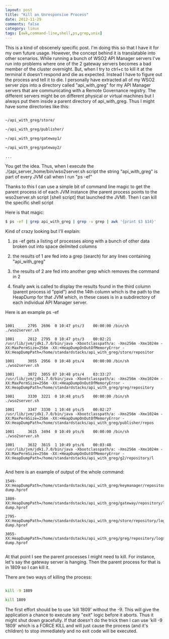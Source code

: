 ```yaml
---
layout: post
title: "Kill an Unresponsive Process"
date: 2012-11-29
comments: false
category: linux
tags: [awk,command-line,shell,ps,grep,unix]
---
```

This is a kind of obscenely specific post. I'm doing this so that I have it
for my own future usage. However, the concept behind it is translatable into
other scenarios.
While running a bunch of WSO2 API Manager servers I've run into problems where
one of the 2 gateway servers becomes a bad member of the cluster overnight.
But, when I try to ctrl+c to kill it at the terminal it doesn't respond and
die as expected.
Instead I have to figure out the process and tell it to die. I personally have
extracted all of my WSO2 server zips into a directory called "api_with_greg"
for my API Manager servers that are communicating with a Remote Governance
registry. The different servers might be on different physical or virtual
machines but I always put them inside a parent directory of api_with_greg.
Thus I might have some directories like this:



```sh

~/api_with_greg/store/

~/api_with_greg/publisher/

~/api_with_greg/gateway1/

~/api_with_greg/gateway2/

...


```



You get the idea. Thus, when I execute the ./{api_server_home/bin/wso2server.sh script the string "api_with_greg" is part of every JVM call when I run "ps -ef"

Thanks to this I can use a simple bit of command line magic to get the parent process id of each JVM instance (the parent process points to the wso2server.sh script [shell script] that launched the JVM).  Then I can kill the specific shell script

Here is that magic:



```sh
$ ps -ef | grep api_with_greg | grep -v grep | awk '{print $3 $14}'


```



Kind of crazy looking but I'll explain:




  1. ps -ef  gets a listing of processes along with a bunch of other data broken out into space deilmited columns

  2. the results of 1 are fed into a grep (search) for any lines containing "api_with_greg"

  3. the results of 2 are fed into another grep which removes the command in 2

  4. finally awk is called to display the results found in the third column (parent process id "ppid") and the 14th column which is the path to the HeapDump for that JVM which, in these cases is in a subdirectory of each individual API Manager server.


Here is an example ps -ef





```

1001      2795  2696  0 10:47 pts/3    00:00:00 /bin/sh ./wso2server.sh

1001      2812  2795  0 10:47 pts/3    00:02:21 /usr/lib/jvm/jdk1.7.0/bin/java -Xbootclasspath/a: -Xms256m -Xmx1024m -XX:MaxPermSize=256m -XX:+HeapDumpOnOutOfMemoryError -XX:HeapDumpPath=/home/standardstacks/api_with_greg/store/repositor

1001      3055  2956  0 10:48 pts/4    00:00:00 /bin/sh ./wso2server.sh

1001      3072  3055 87 10:48 pts/4    03:33:27 /usr/lib/jvm/jdk1.7.0/bin/java -Xbootclasspath/a: -Xms256m -Xmx1024m -XX:MaxPermSize=256m -XX:+HeapDumpOnOutOfMemoryError -XX:HeapDumpPath=/home/standardstacks/api_with_greg/greg/repository

1001      3330  3221  0 10:48 pts/5    00:00:00 /bin/sh ./wso2server.sh

1001      3347  3330  1 10:48 pts/5    00:02:27 /usr/lib/jvm/jdk1.7.0/bin/java -Xbootclasspath/a: -Xms256m -Xmx1024m -XX:MaxPermSize=256m -XX:+HeapDumpOnOutOfMemoryError -XX:HeapDumpPath=/home/standardstacks/api_with_greg/publisher/repos

1001      3615  3494  0 10:49 pts/6    00:00:00 /bin/sh ./wso2server.sh

1001      3632  3615  1 10:49 pts/6    00:03:48 /usr/lib/jvm/jdk1.7.0/bin/java -Xbootclasspath/a: -Xms256m -Xmx1024m -XX:MaxPermSize=256m -XX:+HeapDumpOnOutOfMemoryError -XX:HeapDumpPath=/home/standardstacks/api_with_greg/g2/repository/l


```




And here is an example of output of the whole command:



```
1549-XX:HeapDumpPath=/home/standardstacks/api_with_greg/keymanager/repository/logs/heap-dump.hprof

1809-XX:HeapDumpPath=/home/standardstacks/api_with_greg/gateway/repository/logs/heap-dump.hprof

2795-XX:HeapDumpPath=/home/standardstacks/api_with_greg/store/repository/logs/heap-dump.hprof

3055-XX:HeapDumpPath=/home/standardstacks/api_with_greg/greg/repository/logs/heap-dump.hprof


```




At that point I see the parent processes I might need to kill.  For instance, let's say the gateway server is hanging.  Then the parent process for that is in 1809 so I can kill it.


There are two ways of killing the process:


```sh

kill -9 1809

kill 1809


```




The first effort should be to use 'kill 1809' without the -9.  This will give the application a chance to execute any "exit" logic before it aborts.  Thus it might shut down gracefully.  If that doesn't do the trick then I can use 'kill -9 1809' which is a FORCE KILL and will just cause the process (and it's children) to stop immediately and no exit code will be executed.
